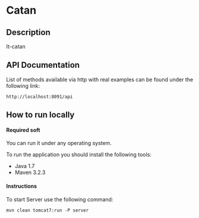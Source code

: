 # Catan

## Description
It-catan

## API Documentation
List of methods available via http with real examples can be found under the following link:
```
http://localhost:8091/api
```

## How to run locally

#### Required soft

You can run it under any operating system.

To run the application you should install the following tools:

* Java 1.7
* Maven 3.2.3

####  Instructions 

To start Server use the following command:

```
mvn clean tomcat7:run -P server
```
